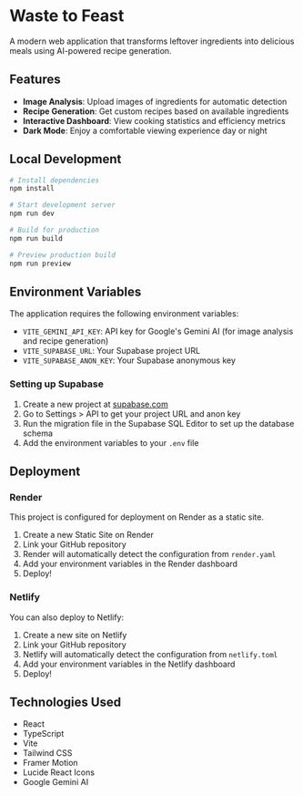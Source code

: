 # Waste to Feast

A modern web application that transforms leftover ingredients into delicious meals using AI-powered recipe generation.

## Features

- **Image Analysis**: Upload images of ingredients for automatic detection
- **Recipe Generation**: Get custom recipes based on available ingredients
- **Interactive Dashboard**: View cooking statistics and efficiency metrics
- **Dark Mode**: Enjoy a comfortable viewing experience day or night

## Local Development

```bash
# Install dependencies
npm install

# Start development server
npm run dev

# Build for production
npm run build

# Preview production build
npm run preview
```

## Environment Variables

The application requires the following environment variables:

- `VITE_GEMINI_API_KEY`: API key for Google's Gemini AI (for image analysis and recipe generation)
- `VITE_SUPABASE_URL`: Your Supabase project URL
- `VITE_SUPABASE_ANON_KEY`: Your Supabase anonymous key

### Setting up Supabase

1. Create a new project at [supabase.com](https://supabase.com)
2. Go to Settings > API to get your project URL and anon key
3. Run the migration file in the Supabase SQL Editor to set up the database schema
4. Add the environment variables to your `.env` file

## Deployment

### Render

This project is configured for deployment on Render as a static site.

1. Create a new Static Site on Render
2. Link your GitHub repository
3. Render will automatically detect the configuration from `render.yaml`
4. Add your environment variables in the Render dashboard
5. Deploy!

### Netlify

You can also deploy to Netlify:

1. Create a new site on Netlify
2. Link your GitHub repository
3. Netlify will automatically detect the configuration from `netlify.toml`
4. Add your environment variables in the Netlify dashboard
5. Deploy!

## Technologies Used

- React
- TypeScript
- Vite
- Tailwind CSS
- Framer Motion
- Lucide React Icons
- Google Gemini AI 